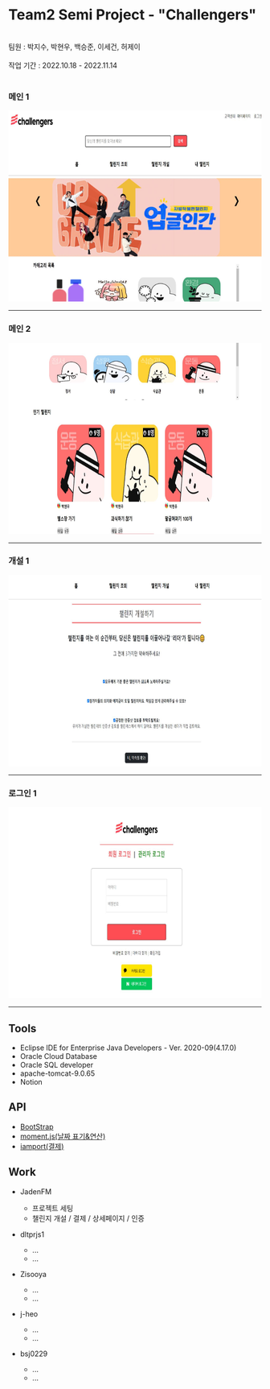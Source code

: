 <h1>Team2 Semi Project - "Challengers"</h1>
<br>
팀원 : 박지수, 박현우, 백승준, 이세건, 허제이
<br>
<br>
작업 기간 : 2022.10.18 - 2022.11.14
<br>
<br>
<h3>메인 1</h3>
<img src="https://github.com/JadenFM/team2_semi_challengers/blob/master/main1.JPG"  width="800" height="380"/>
<hr>
<h3>메인 2</h3>
<img src="https://github.com/JadenFM/team2_semi_challengers/blob/master/main2.JPG"  width="800" height="380"/>
<hr>
<h3>개설 1</h3>
<img src="https://github.com/JadenFM/team2_semi_challengers/blob/master/개설1.JPG"  width="800" height="380"/>
<hr>
<h3>로그인 1</h3>
<img src="https://github.com/JadenFM/team2_semi_challengers/blob/master/로그인.JPG"  width="800" height="380"/>
<hr>


## Tools
* Eclipse IDE for Enterprise Java Developers - Ver. 2020-09(4.17.0)
* Oracle Cloud Database
* Oracle SQL developer
* apache-tomcat-9.0.65
* Notion

## API
* [BootStrap](https://getbootstrap.com)
* [moment.js(날짜 표기&연산)](https://momentjs.com/)
* [iamport(결제)](https://www.iamport.kr)

## Work
* JadenFM
  * 프로젝트 세팅
  * 챌린지 개설 / 결제 / 상세페이지 / 인증
  
* dltprjs1
  * ...
  * ...
  
* Zisooya
  * ...
  * ...
    
* j-heo
  * ...
  * ...
    
* bsj0229
  * ...
  * ...
